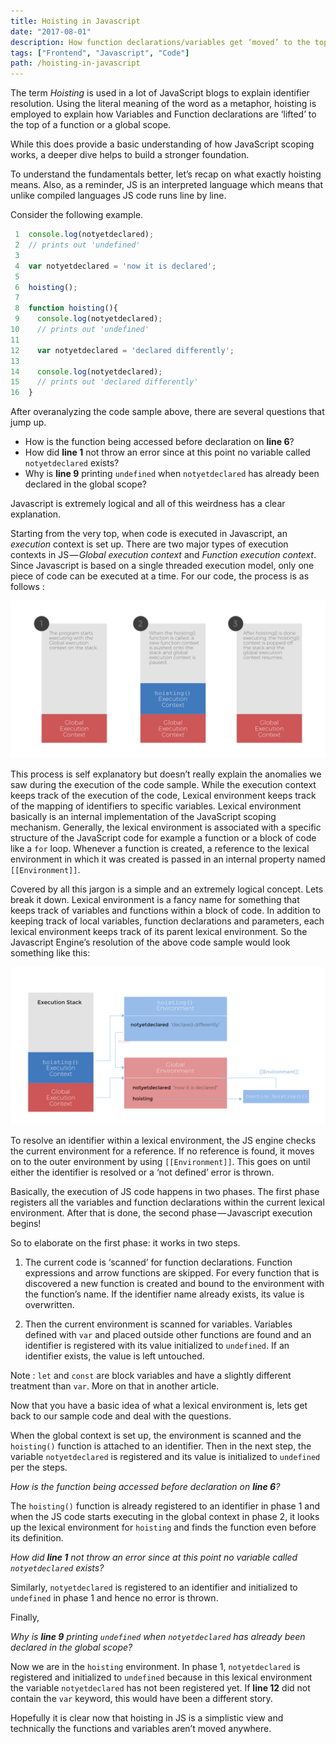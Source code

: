 ```yaml
---
title: Hoisting in Javascript
date: "2017-08-01"
description: How function declarations/variables get ‘moved’ to the top.
tags: ["Frontend", "Javascript", "Code"]
path: /hoisting-in-javascript
---
```


The term _Hoisting_ is used in a lot of JavaScript blogs to explain identifier
resolution. Using the literal meaning of the word as a metaphor, hoisting is
employed to explain how Variables and Function declarations are ‘lifted’ to the
top of a function or a global scope.

While this does provide a basic understanding of how JavaScript scoping works,
a deeper dive helps to build a stronger foundation.

To understand the fundamentals better, let’s recap on what exactly hoisting
means. Also, as a reminder, JS is an interpreted language which means that
unlike compiled languages JS code runs line by line.

Consider the following example.

```js
 1  console.log(notyetdeclared);
 2  // prints out 'undefined'
 3  
 4  var notyetdeclared = 'now it is declared';
 5
 6  hoisting();
 7
 8  function hoisting(){
 9    console.log(notyetdeclared);
10    // prints out 'undefined'
11
12    var notyetdeclared = 'declared differently';
13
14    console.log(notyetdeclared);
15    // prints out 'declared differently'
16  }
```

After overanalyzing the code sample above, there are several questions that
jump up.

-   How is the function being accessed before declaration on **line 6**?
-   How did **line 1** not throw an error since at this point no variable called
    `notyetdeclared` exists?
-   Why is **line 9** printing `undefined` when `notyetdeclared` has already been
    declared in the global scope?

Javascript is extremely logical and all of this weirdness has a clear
explanation.

Starting from the very top, when code is executed in Javascript, an _execution_
context is set up. There are two major types of execution contexts in
JS — _Global execution context_ and _Function execution context_. Since
Javascript is based on a single threaded execution model, only one piece of
code can be executed at a time. For our code, the process is as follows :

![(Img 1). Execution stack for the above code snippet](../images/2017-08-01-hoisting-in-javascript/hoisting_execution_stack.png)

This process is self explanatory but doesn’t really explain the anomalies we
saw during the execution of the code sample. While the execution context keeps
track of the execution of the code, Lexical environment keeps track of the
mapping of identifiers to specific variables. Lexical environment basically is
an internal implementation of the JavaScript scoping mechanism. Generally, the
lexical environment is associated with a specific structure of the JavaScript
code for example a function or a block of code like a `for` loop. Whenever a
function is created, a reference to the lexical environment in which it was
created is passed in an internal property named `[[Environment]]`.

Covered by all this jargon is a simple and an extremely logical concept. Lets
break it down. Lexical environment is a fancy name for something that keeps
track of variables and functions within a block of code. In addition to keeping
track of local variables, function declarations and parameters, each lexical
environment keeps track of its parent lexical environment. So the Javascript
Engine’s resolution of the above code sample would look something like this:

![(Img 2). Execution stack in more detail](../images/2017-08-01-hoisting-in-javascript/hoisting_execution_stack_details.png)

To resolve an identifier within a lexical environment, the JS engine checks
the current environment for a reference. If no reference is found, it moves on
to the outer environment by using `[[Environment]]`. This goes on until either
the identifier is resolved or a ‘not defined’ error is thrown.

Basically, the execution of JS code happens in two phases. The first phase
registers all the variables and function declarations within the current
lexical environment. After that is done, the second phase — Javascript execution
begins!

So to elaborate on the first phase: it works in two steps.

1.  The current code is ‘scanned’ for function declarations. Function
    expressions and arrow functions are skipped. For every function that is
    discovered a new function is created and bound to the environment with the
    function’s name. If the identifier name already exists, its value is
    overwritten.

2.  Then the current environment is scanned for variables. Variables defined
    with `var` and placed outside other functions are found and an identifier is
    registered with its value initialized to `undefined`. If an identifier exists,
    the value is left untouched.

Note : `let` and `const` are block variables and have a slightly different
treatment than `var`. More on that in another article.

Now that you have a basic idea of what a lexical environment is, lets get back
to our sample code and deal with the questions.

When the global context is set up, the environment is scanned and the
`hoisting()` function is attached to an identifier. Then in the next step, the
variable `notyetdeclared` is registered and its value is initialized to
`undefined` per the steps.

_How is the function being accessed before declaration on **line 6**?_

The `hoisting()` function is already registered to an identifier in phase 1 and
when the JS code starts executing in the global context in phase 2, it looks up
the lexical environment for `hoisting` and finds the function even before its
definition.

_How did **line 1** not throw an error since at this point no variable
called `notyetdeclared` exists?_

Similarly, `notyetdeclared` is registered to an identifier and initialized to
`undefined` in phase 1 and hence no error is thrown.

Finally,

_Why is **line 9** printing `undefined` when `notyetdeclared` has already been
declared in the global scope?_

Now we are in the `hoisting` environment. In phase 1, `notyetdeclared` is
registered and initialized to `undefined` because in this lexical environment
the variable `notyetdeclared` has not been registered yet. If **line 12** did
not contain the `var` keyword, this would have been a different story.

Hopefully it is clear now that hoisting in JS is a simplistic view and
technically the functions and variables aren’t moved anywhere.
